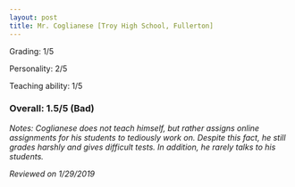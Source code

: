 ```yaml
---
layout: post
title: Mr. Coglianese [Troy High School, Fullerton]
---
```


Grading: 1/5

Personality: 2/5

Teaching ability: 1/5

### Overall: 1.5/5 (Bad)

*Notes: Coglianese does not teach himself, but rather assigns online assignments for his students to tediously work on. Despite this fact,
he still grades harshly and gives difficult tests. In addition, he rarely talks to his students.*

*Reviewed on 1/29/2019*
